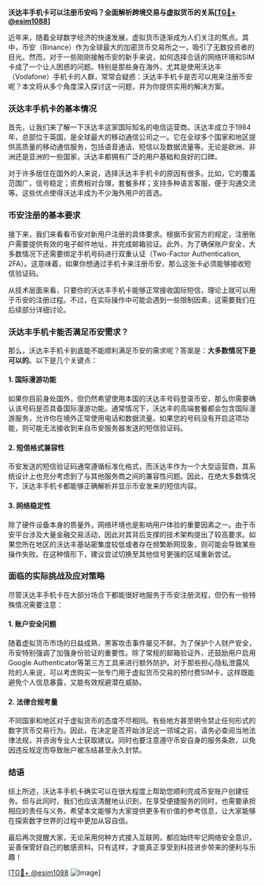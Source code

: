 **沃达丰手机卡可以注册币安吗？全面解析跨境交易与虚拟货币的关系[[TG💪+ @esim1088](https://t.me/s/esim1088)]**

近年来，随着全球数字经济的快速发展，虚拟货币逐渐成为人们关注的焦点。其中，币安（Binance）作为全球最大的加密货币交易所之一，吸引了无数投资者的目光。然而，对于一些刚刚接触币安的新手来说，如何选择合适的网络环境和SIM卡成了一个让人困惑的问题。特别是那些身在海外，尤其是使用沃达丰（Vodafone）手机卡的人群，常常会疑惑：沃达丰手机卡是否可以用来注册币安呢？本文将从多个角度深入探讨这一问题，并为你提供实用的解决方案。

### 沃达丰手机卡的基本情况

首先，让我们来了解一下沃达丰这家国际知名的电信运营商。沃达丰成立于1984年，总部位于英国，是全球最大的移动通信公司之一。它在全球多个国家和地区提供高质量的移动通信服务，包括语音通话、短信以及数据流量等。无论是欧洲、非洲还是亚洲的一些国家，沃达丰都拥有广泛的用户基础和良好的口碑。

对于许多居住在国外的人来说，选择沃达丰手机卡的原因有很多。比如，它的覆盖范围广，信号稳定；资费相对合理，套餐多样；支持多种语言客服，便于沟通交流等。这些优点使得沃达丰成为不少海外用户的首选。

### 币安注册的基本要求

接下来，我们来看看币安对新用户注册的具体要求。根据币安官方的规定，注册账户需要提供有效的电子邮件地址，并完成邮箱验证。此外，为了确保账户安全，大多数情况下还需要绑定手机号码进行双重认证（Two-Factor Authentication, 2FA）。这意味着，如果你想通过手机卡来注册币安，那么这张卡必须能够接收短信验证码。

从技术层面来看，只要你的沃达丰手机卡能够正常接收国际短信，理论上就可以用于币安的注册过程。不过，在实际操作中可能会遇到一些限制因素，这需要我们在后续部分详细讨论。

### 沃达丰手机卡能否满足币安需求？

那么，沃达丰手机卡到底能不能顺利满足币安的需求呢？答案是：**大多数情况下是可以的**。以下是几个关键点：

#### 1. 国际漫游功能
如果你目前身处国外，但仍然希望使用本国的沃达丰号码登录币安，那么你需要确认该号码是否具备国际漫游功能。通常情况下，沃达丰的高端套餐都会包含国际漫游服务，允许你在境外正常使用电话和数据流量。如果您的号码没有开启这项功能，则可能无法接收到来自币安服务器发送的短信验证码。

#### 2. 短信格式兼容性
币安发送的短信验证码通常遵循标准化格式，而沃达丰作为一个大型运营商，其系统设计上也充分考虑到了与其他服务商之间的兼容性问题。因此，在绝大多数情况下，沃达丰手机卡都能够正确解析并显示币安发来的短信内容。

#### 3. 网络稳定性
除了硬件设备本身的质量外，网络环境也是影响用户体验的重要因素之一。由于币安平台涉及大量金融交易活动，因此对其背后支撑的技术架构提出了较高要求。如果您所在地区的沃达丰基站密集度较低或者存在频繁断网现象，则可能会导致某些操作失败。在这种情形下，建议尝试切换至其他信号更强的区域重新尝试。

### 面临的实际挑战及应对策略

尽管沃达丰手机卡在大部分场合下都能很好地服务于币安注册流程，但仍有一些特殊情况需要注意：

#### 1. 账户安全问题
随着虚拟货币市场的日益成熟，黑客攻击事件屡见不鲜。为了保护个人财产安全，币安特别强调了加强身份验证的重要性。除了常规的邮箱验证外，还鼓励用户启用Google Authenticator等第三方工具来进行额外防护。对于那些担心隐私泄露风险的人来说，可以考虑购买一张专门用于虚拟货币交易的预付费SIM卡，这样既能避免个人信息暴露，又能有效规避潜在威胁。

#### 2. 法律合规考量
不同国家和地区对于虚拟货币的态度不尽相同。有些地方甚至明令禁止任何形式的数字货币交易行为。因此，在决定是否开始涉足这一领域之前，请务必查阅当地法律法规，并咨询专业人士获取建议。同时也要注意遵守币安自身的服务条款，以免因违反规定而导致账户被冻结甚至永久封禁。

### 结语

综上所述，沃达丰手机卡确实可以在很大程度上帮助您顺利完成币安账户创建任务。但与此同时，我们也应该清醒地认识到，在享受便捷服务的同时，也需要承担相应的责任与义务。希望本文能够为大家提供更多有价值的参考信息，让大家能够在探索数字世界的过程中更加从容自信。

最后再次提醒大家，无论采用何种方式接入互联网，都应始终牢记网络安全意识，妥善保管好自己的敏感资料。只有这样，才能真正享受到科技进步带来的便利与乐趣！

[[TG💪+ @esim1088](https://t.me/s/esim1088) ![Image](https://i.postimg.cc/4NQfJmqS/Snipaste-2025-05-13-00-14-12.png)]